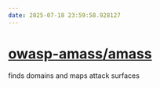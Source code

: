 ```yaml
---
date: 2025-07-18 23:59:58.928127
---
```


# [owasp-amass/amass](https://github.com/owasp-amass/amass)

finds domains and maps attack surfaces